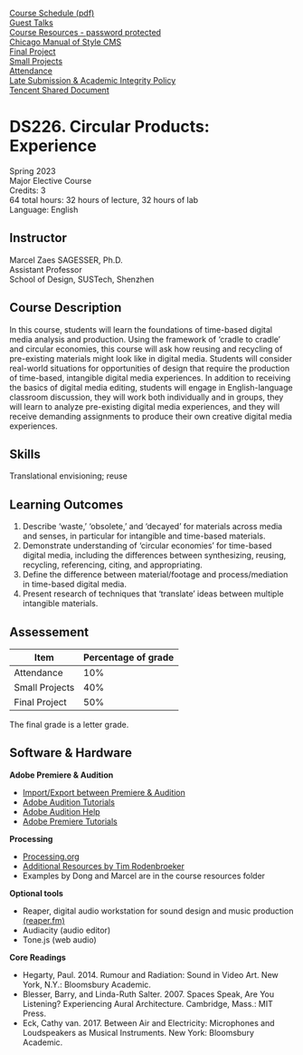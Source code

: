 [Course Schedule (pdf)](DS226-2023.pdf)  
[Guest Talks](DS226-2023-guesttalks.pdf)   
[Course Resources - password protected](https://sustechsd-my.sharepoint.com/:f:/g/personal/marcel_sagesser_sustechsd_onmicrosoft_com/Er6D_cIrUsdOsaET0x6AGc8BI_fHHLumIzUdbD84oQq2Eg?e=lU8eMj)  
[Chicago Manual of Style CMS](https://www.chicagomanualofstyle.org/)  
[Final Project](final.md)   
[Small Projects](projects.md)   
[Attendance](attendance.md)    
[Late Submission & Academic Integrity Policy](SD-late-policy.pdf)  
[Tencent Shared Document](https://docs.qq.com/doc/DSkV4UGlsanpMSE5v)   
 

# DS226. Circular Products: Experience
Spring 2023  
Major Elective Course  
Credits: 3  
64 total hours: 32 hours of lecture, 32 hours of lab  
Language: English  


## Instructor
Marcel Zaes SAGESSER, Ph.D.  
Assistant Professor  
School of Design, SUSTech, Shenzhen

## Course Description
In this course, students will learn the foundations of time-based digital media analysis and production. Using the framework of ‘cradle to cradle’ and circular economies, this course will ask how reusing and recycling of pre-existing materials might look like in digital media. Students will consider real-world situations for opportunities of design that require the production of time-based, intangible digital media experiences. In addition to receiving the basics of digital media editing, students will engage in English-language classroom discussion, they will work both individually and in groups, they will learn to analyze pre-existing digital media experiences, and they will receive demanding assignments to produce their own creative digital media experiences.

## Skills
Translational envisioning; reuse

## Learning Outcomes
1.	Describe ‘waste,’ ‘obsolete,’ and ‘decayed’ for materials across media and senses, in particular for intangible and time-based materials.
2.	Demonstrate understanding of ‘circular economies’ for time-based digital media, including the differences between synthesizing, reusing, recycling, referencing, citing, and appropriating.
3.	Define the difference between material/footage and process/mediation in time-based digital media.
4.	Present research of techniques that ‘translate’ ideas between multiple intangible materials.

## Assessement


Item | Percentage of grade
------------ | -------------
Attendance | 10%
Small Projects | 40%
Final Project | 50%

The final grade is a letter grade.


## Software & Hardware

**Adobe Premiere & Audition**
- [Import/Export between Premiere & Audition](https://helpx.adobe.com/audition/how-to/export-multitrack.html?playlist=/services/playlist.helpx/products:SG_AUDITION_1_1/learn-path:key-techniques/set-header:multitrack/playlist:topic/en_us.json&ref=helpx.adobe.com)
- [Adobe Audition Tutorials](https://helpx.adobe.com/audition/tutorials.html)  
- [Adobe Audition Help](https://helpx.adobe.com/support/audition.html)  
- [Adobe Premiere Tutorials](https://helpx.adobe.com/premiere-pro/tutorials.html)

**Processing**
- [Processing.org](https://processing.org)   
- [Additional Resources by Tim Rodenbroeker](https://timrodenbroeker.de/)  
- Examples by Dong and Marcel are in the course resources folder


**Optional tools**
- Reaper, digital audio workstation for sound design and music production [(reaper.fm)](https://reaper.fm)
- Audiacity (audio editor)
- Tone.js (web audio)

**Core Readings**
-	Hegarty, Paul. 2014. Rumour and Radiation: Sound in Video Art. New York, N.Y.: Bloomsbury Academic.
-	Blesser, Barry, and Linda-Ruth Salter. 2007. Spaces Speak, Are You Listening? Experiencing Aural Architecture. Cambridge, Mass.: MIT Press.
-	Eck, Cathy van. 2017. Between Air and Electricity: Microphones and Loudspeakers as Musical Instruments. New York: Bloomsbury Academic.

